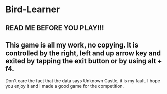 # Bird-Learner
READ ME BEFORE YOU PLAY!!!
-----------------------------------
This game is all my work, no copying. 
It is controlled by the right, left and up arrow key and exited by tapping the exit button or by using alt + f4.
-----------------------------------
Don't care the fact that the data says Unknown Castle, it is my fault.
I hope you enjoy it and I made a good game for the competition.
